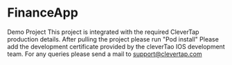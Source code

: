 # FinanceApp
Demo Project 
This project is integrated with the required CleverTap production details.
After pulling the project please run "Pod install" 
Please add the development certificate provided by the cleverTao IOS development team.
For any queries please send a mail to support@clevertap.com
